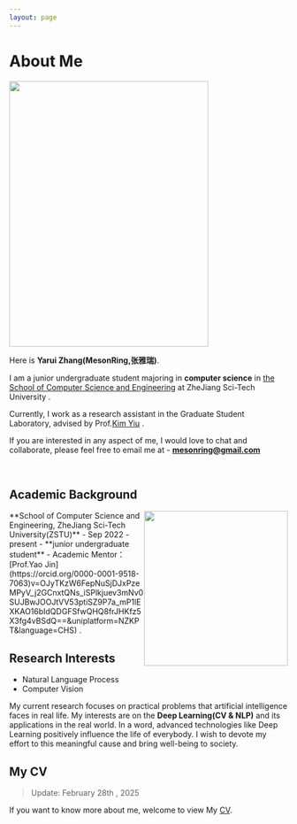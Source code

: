 ```yaml
---
layout: page
---
```


# About Me

<img src="https:///zyrzjyzxy.github.io/images/zyr/zyr_life.jpg" class="floatpic" width="360" height="480">

Here is **Yarui Zhang(MesonRing,张雅瑞)**.


I am a junior undergraduate student majoring in **computer science** in [the School of Computer Science and Engineering](https://scst.zstu.edu.cn/) at ZheJiang Sci-Tech University . 

Currently, I work as a research assistant in the Graduate Student Laboratory, advised by Prof.[Kim Yiu](https://www.scholarmate.com/P/iQrQNj) .

If you are interested in any aspect of me, I would love to chat and collaborate, please feel free to email me at - **mesonring@gmail.com** 


<br>

## Academic Background
<img src="https:///zyrzjyzxy.github.io/images/zyr/ZSTU.jpg" class="floatpic" width="260" height="280" style="float: right;">
**School of Computer Science and Engineering, ZheJiang Sci-Tech University(ZSTU)**
- Sep 2022 - present
- **junior undergraduate student**
<!-- - GPA Ranking: **1/177（top 1%)** -->
- Academic Mentor：[Prof.Yao Jin](https://orcid.org/0000-0001-9518-7063)v=OJyTKzW6FepNuSjDJxPzeMPyV_j2GCnxtQNs_iSPlkjuev3mNv0SUJBwJOOJtVV53ptiSZ9P7a_mP1lEXKAO16bIdQDGFSfwQHQ8frJHKfz5X3fg4vBSdQ==&uniplatform=NZKPT&language=CHS) .


## Research Interests

- Natural Language Process
- Computer Vision

My current research focuses on practical problems that artificial intelligence faces in real life. My interests are on the **Deep Learning(CV & NLP)** and its applications in the real world. In a word, advanced technologies like Deep Learning positively influence the life of everybody.  I wish to devote my effort to this meaningful cause and bring well-being to society.
<br>

## My CV

> Update: February 28th , 2025

If you want to know more about me, welcome to view My [CV](https:///zyrzjyzxy.github.io/file/zyr_20250228.pdf ).
<br>